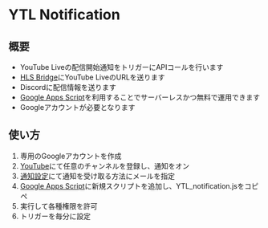 # YTL Notification
## 概要
- YouTube Liveの配信開始通知をトリガーにAPIコールを行います
- [HLS Bridge](https://github.com/yukimochi/VRC_HLS)にYouTube LiveのURLを送ります
- Discordに配信情報を送ります
- [Google Apps Script](https://script.google.com/home)を利用することでサーバーレスかつ無料で運用できます
- Googleアカウントが必要となります

## 使い方
1. 専用のGoogleアカウントを作成
1. [YouTube](https://www.youtube.com/)にて任意のチャンネルを登録し、通知をオン
1. [通知設定](https://www.youtube.com/account_notifications)にて通知を受け取る方法にメールを指定
1. [Google Apps Script](https://script.google.com/home)に新規スクリプトを追加し、YTL_notification.jsをコピペ
1. 実行して各種権限を許可
1. トリガーを毎分に設定
